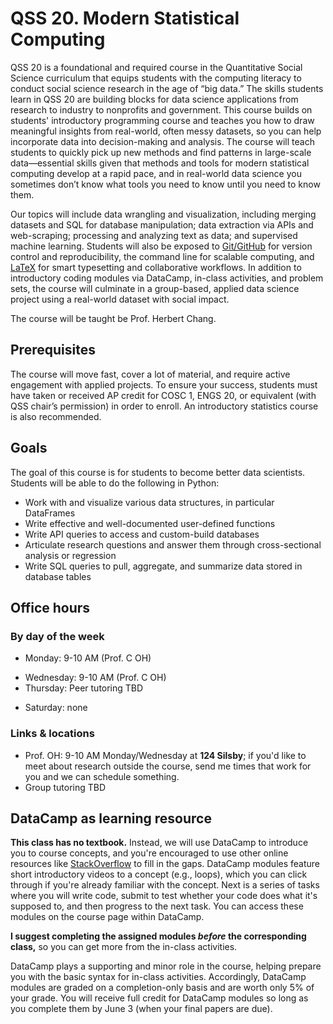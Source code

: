 # QSS 20. Modern Statistical Computing 

QSS 20 is a foundational and required course in the Quantitative Social Science curriculum that equips students with the computing literacy to conduct social science research in the age of “big data.” The skills students learn in QSS 20 are building blocks for data science applications from research to industry to nonprofits and government. This course builds on students' introductory programming course and teaches you how to draw meaningful insights from real-world, often messy datasets, so you can help incorporate data into decision-making and analysis. The course will teach students to quickly pick up new methods and find patterns in large-scale data—essential skills given that methods and tools for modern statistical computing develop at a rapid pace, and in real-world data science you sometimes don’t know what tools you need to know until you need to know them. 

Our topics will include data wrangling and visualization, including merging datasets and SQL for database manipulation; data extraction via APIs and web-scraping; processing and analyzing text as data; and supervised machine learning. Students will also be exposed to [Git/GitHub](https://product.hubspot.com/blog/git-and-github-tutorial-for-beginners) for version control and reproducibility, the command line for scalable computing, and [LaTeX](https://www.overleaf.com/learn/latex/Learn_LaTeX_in_30_minutes) for smart typesetting and collaborative workflows. In addition to introductory coding modules via DataCamp, in-class activities, and problem sets, the course will culminate in a group-based, applied data science project using a real-world dataset with social impact.

The course will be taught be Prof. Herbert Chang.
<!-- and TAs Emma Johnson, and Sabin Hart. -->


## Prerequisites 

The course will move fast, cover a lot of material, and require active engagement with applied projects. To ensure your success, students must have taken or received AP credit for COSC 1, ENGS 20, or equivalent (with QSS chair’s permission) in order to enroll. An introductory statistics course is also recommended.


## Goals

The goal of this course is for students to become better data scientists. Students will be able to do the following in Python:

* Work with and visualize various data structures, in particular DataFrames
* Write effective and well-documented user-defined functions
* Write API queries to access and custom-build databases
* Articulate research questions and answer them through cross-sectional analysis or regression
* Write SQL queries to pull, aggregate, and summarize data stored in database tables


## Office hours

### By day of the week

* Monday: 9-10 AM (Prof. C OH)
<!-- * Tuesday: 4:30 - 5:30 PM (Emma OH) -->
* Wednesday: 9-10 AM (Prof. C OH)
* Thursday: Peer tutoring TBD
<!-- * Friday: 1:30 -2:30 PM (Sabin OH) -->
* Saturday: none
<!-- * Sunday: Peer tutoring TBD -->


### Links & locations

* Prof. OH: 9-10 AM Monday/Wednesday at **124 Silsby**; if you'd like to meet about research outside the course, send me times that work for you and we can schedule something.
* Group tutoring TBD
<!-- with Eleanor Sullivan: [sign up here](https://grouptutoring.dartmouth.edu/terms/23W/groups/12210); 7-8 PM Monday in Reed 101, 9-10 PM Thursday in Baker 370, 8-9 PM Sunday in Dart 002; [Zoom as an alternate](https://dartmouth.zoom.us/j/96707419408?pwd=SzJPYVQ1M0RRZmUzWWpJMzFZWXdHdz09). Tutoring begins in the second week of the quarter. -->
<!-- * Emma OH: 4:30  - 5:30 PM Tuesday (Kemeny 105)
* Sabin OH: 1:30 - 2:30 PM Friday (Haldeman 46) -->


## DataCamp as learning resource

**This class has no textbook.** Instead, we will use DataCamp to introduce you to course concepts, and you're encouraged to use other online resources like [StackOverflow](https://stackoverflow.com/) to fill in the gaps. DataCamp modules feature short introductory videos to a concept (e.g., loops), which you can click through if you're already familiar with the concept. Next is a series of tasks where you will write code, submit to test whether your code does what it's supposed to, and then progress to the next task. You can access these modules on the course page within DataCamp.

**I suggest completing the assigned modules *before* the corresponding class,** so you can get more from the in-class activities.

DataCamp plays a supporting and minor role in the course, helping prepare you with the basic syntax for in-class activities. Accordingly, DataCamp modules are graded on a completion-only basis and are worth only 5% of your grade. You will receive full credit for DataCamp modules so long as you complete them by June 3 (when your final papers are due). 

<!-- **Any DataCamp modules listed as being due March 30 are not required.** These are optional extra practice with the course tools and concepts to support your learning—especially those of you new to Python. You will have access to these modules (for free) until March 30, after which point only DataCamp subscribers can access them.  -->
